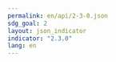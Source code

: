 ```yaml
---
permalink: en/api/2-3-0.json
sdg_goal: 2
layout: json_indicator
indicator: "2.3.0"
lang: en
---
```

